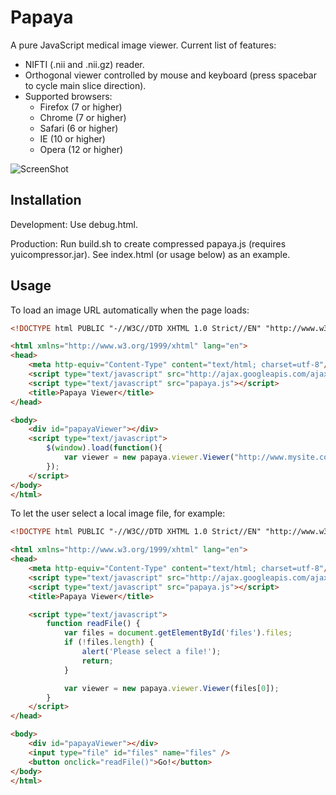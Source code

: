 Papaya
======

A pure JavaScript medical image viewer.  Current list of features:
- NIFTI (.nii and .nii.gz) reader.
- Orthogonal viewer controlled by mouse and keyboard (press spacebar to cycle main slice direction).
- Supported browsers: 
  * Firefox (7 or higher)
  * Chrome (7 or higher)
  * Safari (6 or higher)
  * IE (10 or higher)
  * Opera (12 or higher)

![ScreenShot](https://raw.github.com/rii-mango/Papaya/master/README-img.png)

Installation
------
Development: Use debug.html.

Production: Run build.sh to create compressed papaya.js (requires yuicompressor.jar).  See index.html (or usage below) as an example.


Usage
------
To load an image URL automatically when the page loads:
```html
<!DOCTYPE html PUBLIC "-//W3C//DTD XHTML 1.0 Strict//EN" "http://www.w3.org/TR/xhtml1/DTD/xhtml1-strict.dtd">

<html xmlns="http://www.w3.org/1999/xhtml" lang="en">
<head>
    <meta http-equiv="Content-Type" content="text/html; charset=utf-8"/>
    <script type="text/javascript" src="http://ajax.googleapis.com/ajax/libs/jquery/1.6.2/jquery.min.js"></script>
    <script type="text/javascript" src="papaya.js"></script>
    <title>Papaya Viewer</title>
</head>

<body>
    <div id="papayaViewer"></div>
    <script type="text/javascript">
        $(window).load(function(){
            var viewer = new papaya.viewer.Viewer("http://www.mysite.com/myimages/myimage.nii.gz");
        });
    </script>
</body>
</html>
```

To let the user select a local image file, for example:
```html
<!DOCTYPE html PUBLIC "-//W3C//DTD XHTML 1.0 Strict//EN" "http://www.w3.org/TR/xhtml1/DTD/xhtml1-strict.dtd">

<html xmlns="http://www.w3.org/1999/xhtml" lang="en">
<head>
    <meta http-equiv="Content-Type" content="text/html; charset=utf-8"/>
    <script type="text/javascript" src="http://ajax.googleapis.com/ajax/libs/jquery/1.6.2/jquery.min.js"></script>
    <script type="text/javascript" src="papaya.js"></script>
    <title>Papaya Viewer</title>

    <script type="text/javascript">
        function readFile() {
            var files = document.getElementById('files').files;
            if (!files.length) {
                alert('Please select a file!');
                return;
            }

            var viewer = new papaya.viewer.Viewer(files[0]);
        }
    </script>
</head>

<body>
    <div id="papayaViewer"></div>
    <input type="file" id="files" name="files" />
    <button onclick="readFile()">Go!</button>
</body>
</html>
```
